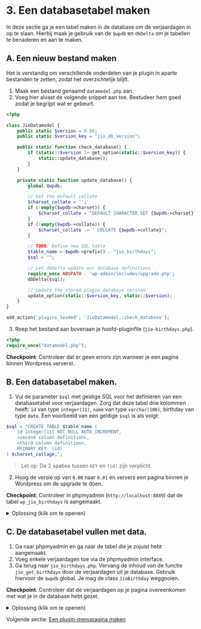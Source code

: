 # 3. Een databasetabel maken

In deze sectie ga je een tabel maken in de database om de verjaardagen in op te slaan. Hierbij maak je gebruik van de `$wpdb` en `dbDelta` om je tabellen te benaderen en aan te maken.

## A. Een nieuw bestand maken

Het is verstandig om verschillende onderdelen van je plugin in aparte bestanden te zetten, zodat het overzichtelijk blijft.

1. Maak een bestand genaamd `datamodel.php` aan.
2. Voeg hier alvast de volgende snippet aan toe. Bestudeer hem goed zodat je begrijpt wat er gebeurt.

```php
<?php

class JioDatamodel {
    public static $version = 0.00;
    public static $version_key = "jio_db_version";

    public static function check_database() {
        if (static::$version != get_option(static::$version_key)) {
            static::update_database();
        }
    }

    private static function update_database() {
        global $wpdb;

        // Get the default collate
        $charset_collate = '';
        if (!empty($wpdb->charset)) {
            $charset_collate = "DEFAULT CHARACTER SET {$wpdb->charset}";
        }
        if (!empty($wpdb->collate)) {
            $charset_collate .= " COLLATE {$wpdb->collate}";
        }

        // TODO: Define new SQL table
        $table_name = $wpdb->prefix() . "jio_birthdays";
        $sql = "";

        // Let dbDelta update our database definitions
        require_once ABSPATH . 'wp-admin/includes/upgrade.php';
        dbDelta($sql);

        // Update the stored plugin database version
        update_option(static::$version_key, static::$version);
    }
}

add_action('plugins_loaded', 'JioDatamodel::check_database');
```

3. Roep het bestand aan bovenaan je hoofd-pluginfile (`jio-birthdays.php`).

```php
<?php
require_once("datamodel.php");
```

**Checkpoint**: Controleer dat er geen errors zijn wanneer je een pagina binnen Wordpress ververst.

## B. Een databasetabel maken.

1. Vul de parameter `$sql` met geldige SQL voor het definieren van een databasetabel voor verjaardagen. Zorg dat deze tabel drie kolommen heeft: `id` van type `integer(11)`, `name` van type `varchar(100)`, birthday van type `date`. Een voorbeeld van een geldige `$sql` is als volgt:

```php
$sql = "CREATE TABLE $table_name (
    id integer(11) NOT NULL AUTO_INCREMENT,
    <second column definition>,
    <third column definition>,
    PRIMARY KEY  (id)
) $charset_collage;";
```

> Let op: De 2 spaties tussen `KEY` en `(id)` zijn verplicht.

2. Hoog de versie op van `0.00` naar `0.01` en ververs een pagina binnen je Wordpress om de upgrade te doen.

**Checkpoint**: Controleer in phpmyadmin (`http://localhost:8889`) dat de tabel `wp_jio_birthdays` is aangemaakt.

<details>
<summary>Oplossing (klik om te openen)</summary>
    
```php
        ...
        $table_name = $wpdb->prefix() . "jio_birthdays";
        $sql = "CREATE TABLE $table_name (
            id integer(11) NOT NULL AUTO_INCREMENT,
            name varchar(100),
            birthday date,
            PRIMARY KEY  (id)
        ) $charset_collage;";
        
        // Let dbDelta update our database definitions
        require_once ABSPATH . 'wp-admin/includes/upgrade.php';
        dbDelta($sql);

        // Update the stored plugin database version
        update_option(static::$version_key, static::$version);
```

</details>

## C. De databasetabel vullen met data.

1. Ga naar phpmyadmin en ga naar de tabel die je zojuist hebt aangemaakt.
2. Voeg enkele verjaardagen toe via de phpmyadmin interface.
3. Ga terug naar `jio_birthdays.php`. Vervang de inhoud van de functie `jio_get_birthdays` door de verjaardagen uit je database. Gebruik hiervoor de `$wpdb` global. Je mag de class `JioBirthday` weggooien.

**Checkpoint**: Controleer dat de verjaardagen op je pagina overeenkomen met wat je in de database hebt gezet.

<details>
<summary>Oplossing (klik om te openen)</summary>

```php
function jio_get_birthdays() {
    global $wpdb;
    return $wpdb->get_results("SELECT * FROM {$wpdb->prefix}jio_birthdays");
}
```

</details>

Volgende sectie: [Een plugin-menupagina maken](4-menupage.md)
